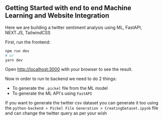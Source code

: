 ## Getting Started with end to end Machine Learning and Website Integration

Here we are building a twitter sentiment analysis using ML, FastAPI, NEXT.JS, TailwindCSS 

First, run the frontend:

```bash
npm run dev
# or
yarn dev
```

Open [http://localhost:3000](http://localhost:3000) with your browser to see the result.

Now in order to run te backend we need to do 2 things:
- To generate the `.pickel` file from the ML model
- To generate the ML API's using `FastAPI`

If you want to generate the twitter csv dataset you can generate it too using the `python-backend > Pickel File Generation > CreatingDataset.ipynb` file and can change the twitter query as per your wish